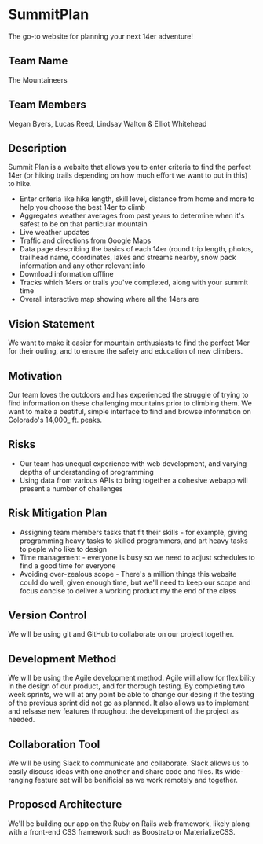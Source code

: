# SummitPlan
The go-to website for planning your next 14er adventure!

## Team Name
The Mountaineers

## Team Members
Megan Byers, Lucas Reed, Lindsay Walton & Elliot Whitehead

## Description
Summit Plan is a website that allows you to enter criteria to find the perfect 14er (or hiking trails depending on how much effort we want to put in this) to hike.
* Enter criteria like hike length, skill level, distance from home and more to help you choose the best 14er to climb
* Aggregates weather averages from past years to determine when it's safest to be on that particular mountain
* Live weather updates
* Traffic and directions from Google Maps
* Data page describing the basics of each 14er (round trip length, photos, trailhead name, coordinates, lakes and streams nearby, snow pack information and any other relevant info
* Download information offline
* Tracks which 14ers or trails you've completed, along with your summit time
* Overall interactive map showing where all the 14ers are

## Vision Statement
We want to make it easier for mountain enthusiasts to find the perfect 14er for their outing, and to ensure the safety and education of new climbers.

## Motivation
Our team loves the outdoors and has experienced the struggle of trying to find information on these challenging mountains prior to climbing them. We want to make a beatiful, simple interface to find and browse information on Colorado's 14,000_ ft. peaks.

## Risks
* Our team has unequal experience with web development, and varying depths of understanding of programming
* Using data from various APIs to bring together a cohesive webapp will present a number of challenges

## Risk Mitigation Plan
* Assigning team members tasks that fit their skills - for example, giving programming heavy tasks to skilled programmers, and art heavy tasks to peple who like to design
* Time management - everyone is busy so we need to adjust schedules to find a good time for everyone
* Avoiding over-zealous scope - There's a million things this website could do well, given enough time, but we'll need to keep our scope and focus concise to deliver a working product my the end of the class

## Version Control
We will be using git and GitHub to collaborate on our project together. 

## Development Method
We will be using the Agile development method. Agile will allow for flexibility in the design of our product, and for thorough testing. By completing two week sprints, we will at any point be able to change our desing if the testing of the previous sprint did not go as planned. It also allows us to implement and relsase new features throughout the development of the project as needed.

## Collaboration Tool
We will be using Slack to communicate and collaborate. Slack allows us to easily discuss ideas with one another and share code and files. Its wide-ranging feature set will be benificial as we work remotely and together.

## Proposed Architecture
We'll be building our app on the Ruby on Rails web framework, likely along with a front-end CSS framework such as Boostratp or MaterializeCSS.
